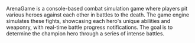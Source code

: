 ArenaGame is a console-based combat simulation game where players pit various heroes against each other in battles to the death. The game engine simulates these fights, showcasing each hero's unique abilities and weaponry, with real-time battle progress notifications. The goal is to determine the champion hero through a series of intense battles.
